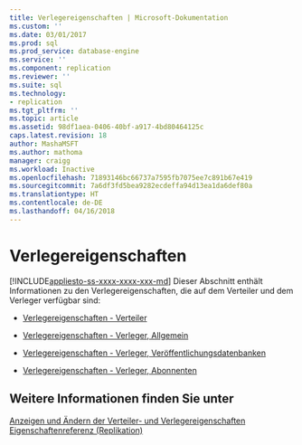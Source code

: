 ```yaml
---
title: Verlegereigenschaften | Microsoft-Dokumentation
ms.custom: ''
ms.date: 03/01/2017
ms.prod: sql
ms.prod_service: database-engine
ms.service: ''
ms.component: replication
ms.reviewer: ''
ms.suite: sql
ms.technology:
- replication
ms.tgt_pltfrm: ''
ms.topic: article
ms.assetid: 98df1aea-0406-40bf-a917-4bd80464125c
caps.latest.revision: 18
author: MashaMSFT
ms.author: mathoma
manager: craigg
ms.workload: Inactive
ms.openlocfilehash: 71893146bc66737a7595fb7075ee7c891b67e419
ms.sourcegitcommit: 7a6df3fd5bea9282ecdeffa94d13ea1da6def80a
ms.translationtype: HT
ms.contentlocale: de-DE
ms.lasthandoff: 04/16/2018
---
```

# <a name="publisher-properties"></a>Verlegereigenschaften
[!INCLUDE[appliesto-ss-xxxx-xxxx-xxx-md](../../includes/appliesto-ss-xxxx-xxxx-xxx-md.md)]
  Dieser Abschnitt enthält Informationen zu den Verlegereigenschaften, die auf dem Verteiler und dem Verleger verfügbar sind:  
  
-   [Verlegereigenschaften - Verteiler](../../relational-databases/replication/publisher-properties-distributor.md)  
  
-   [Verlegereigenschaften - Verleger, Allgemein](../../relational-databases/replication/publisher-properties-publisher-general.md)  
  
-   [Verlegereigenschaften - Verleger, Veröffentlichungsdatenbanken](../../relational-databases/replication/publisher-properties-publisher-publication-databases.md)  
  
-   [Verlegereigenschaften - Verleger, Abonnenten](../../relational-databases/replication/publisher-properties-publisher-subscribers.md)  
  
## <a name="see-also"></a>Weitere Informationen finden Sie unter  
 [Anzeigen und Ändern der Verteiler- und Verlegereigenschaften](../../relational-databases/replication/view-and-modify-distributor-and-publisher-properties.md)   
 [Eigenschaftenreferenz &#40;Replikation&#41;](../../relational-databases/replication/properties-reference-replication.md)  
  
  
